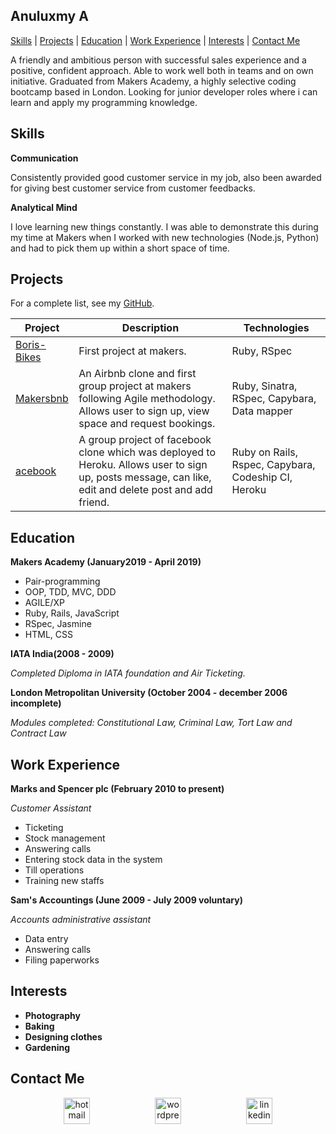 ## Anuluxmy A

[Skills](#skills) | [Projects](#projects) | [Education](#education) | [Work Experience](#work-experience) | [Interests](#interests) | [Contact Me](#contact-me)

<!-- <div align="center"></div> -->


A friendly and ambitious person with successful sales experience and a positive, confident approach. Able to work well both in teams and on own initiative. Graduated from Makers Academy, a highly selective coding bootcamp based in London. Looking for junior developer roles where i can learn and apply my programming knowledge.

## Skills

**Communication**

Consistently provided good customer service in my job, also been awarded for giving best customer service from customer feedbacks.

**Analytical Mind**

I love learning new things constantly. I was able to demonstrate this during my time at Makers when I worked with new technologies (Node.js, Python) and had to pick them up within a short space of time.

## Projects

For a complete list, see my [GitHub](https://github.com/Anuluxmy).

| Project   | Description | Technologies |
|---        |---         |---           |
| [Boris-Bikes](https://github.com/Anuluxmy/Boris-Bikes) | First project at makers. | Ruby, RSpec |
| [Makersbnb](https://github.com/Anuluxmy/Makersbnb) | An Airbnb clone and first group project at makers following Agile methodology. Allows user to sign up, view space and request bookings.| Ruby, Sinatra, RSpec, Capybara, Data mapper |
| [acebook](https://github.com/Anuluxmy/acebook-creators) | A group project of facebook clone which was deployed to Heroku. Allows user to sign up, posts message, can like, edit and delete post and add friend. | Ruby on Rails, Rspec, Capybara, Codeship CI, Heroku |



## Education

**Makers Academy (January2019 - April 2019)**

 * Pair-programming
 * OOP, TDD, MVC, DDD
 * AGILE/XP
 * Ruby, Rails, JavaScript
 * RSpec, Jasmine
 * HTML, CSS

**IATA India(2008 - 2009)**

 *Completed Diploma in IATA foundation and Air Ticketing.*

**London Metropolitan University (October 2004 - december 2006 incomplete)**

 *Modules completed: Constitutional Law, Criminal Law,   Tort Law and Contract Law*

## Work Experience

**Marks and Spencer plc (February 2010 to present)**

*Customer Assistant*

* Ticketing
* Stock management
* Answering calls
* Entering stock data in the system
* Till operations
* Training new staffs

**Sam's Accountings (June 2009 - July 2009 voluntary)**

*Accounts administrative assistant*

* Data entry
* Answering calls
* Filing paperworks

## Interests

* **Photography**
* **Baking**
* **Designing clothes**
* **Gardening**

## Contact Me
<p align="center">

<a href="mailto:anuluxmy.t@hotmail.com">
<img src="http://icons.iconarchive.com/icons/martz90/circle/128/outlook-icon.png" alt="hotmail" hspace="50" height="42" width="42"></a>
<a href="https://anuluxmy.wordpress.com/">
<img src="https://camo.githubusercontent.com/fa348a62cd992c8a9d1a72fa32ea6d1197ed2cf2/68747470733a2f2f64617368626f6172642e736e617063726166742e696f2f736974655f6d656469612f6170706d656469612f323031372f30342f7770636f6d2e706e67" alt="wordpress" hspace="50" height="42" width="42"></a>
<a href="https://www.linkedin.com/in/anuluxmy-a-06b700183/">
<img src="https://www.iconfinder.com/data/icons/free-social-icons/67/linkedin_circle_color-512.png" alt="linkedin" hspace="50" height="42" width="42"></a>
</p>
